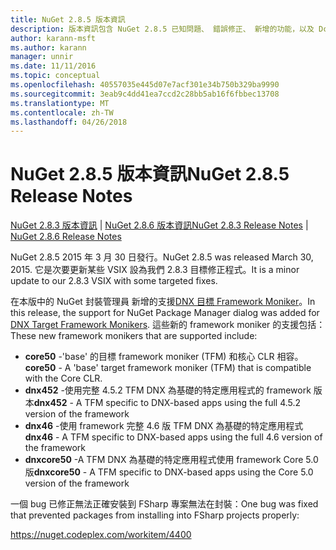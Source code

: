 ```yaml
---
title: NuGet 2.8.5 版本資訊
description: 版本資訊包含 NuGet 2.8.5 已知問題、 錯誤修正、 新增的功能，以及 Dcr。
author: karann-msft
ms.author: karann
manager: unnir
ms.date: 11/11/2016
ms.topic: conceptual
ms.openlocfilehash: 40557035e445d07e7acf301e34b750b329ba9990
ms.sourcegitcommit: 3eab9c4dd41ea7ccd2c28bb5ab16f6fbbec13708
ms.translationtype: MT
ms.contentlocale: zh-TW
ms.lasthandoff: 04/26/2018
---
```

# <a name="nuget-285-release-notes"></a><span data-ttu-id="1d0c7-103">NuGet 2.8.5 版本資訊</span><span class="sxs-lookup"><span data-stu-id="1d0c7-103">NuGet 2.8.5 Release Notes</span></span>

<span data-ttu-id="1d0c7-104">[NuGet 2.8.3 版本資訊](../release-notes/nuget-2.8.3.md) | [NuGet 2.8.6 版本資訊](../release-notes/nuget-2.8.6.md)</span><span class="sxs-lookup"><span data-stu-id="1d0c7-104">[NuGet 2.8.3 Release Notes](../release-notes/nuget-2.8.3.md) | [NuGet 2.8.6 Release Notes](../release-notes/nuget-2.8.6.md)</span></span>

<span data-ttu-id="1d0c7-105">NuGet 2.8.5 2015 年 3 月 30 日發行。</span><span class="sxs-lookup"><span data-stu-id="1d0c7-105">NuGet 2.8.5 was released March 30, 2015.</span></span> <span data-ttu-id="1d0c7-106">它是次要更新某些 VSIX 設為我們 2.8.3 目標修正程式。</span><span class="sxs-lookup"><span data-stu-id="1d0c7-106">It is a minor update to our 2.8.3 VSIX with some targeted fixes.</span></span>

<span data-ttu-id="1d0c7-107">在本版中的 NuGet 封裝管理員 新增的支援[DNX 目標 Framework Moniker](https://github.com/aspnet/dnx)。</span><span class="sxs-lookup"><span data-stu-id="1d0c7-107">In this release, the support for NuGet Package Manager dialog was added for [DNX Target Framework Monikers](https://github.com/aspnet/dnx).</span></span>  <span data-ttu-id="1d0c7-108">這些新的 framework moniker 的支援包括：</span><span class="sxs-lookup"><span data-stu-id="1d0c7-108">These new framework monikers that are supported include:</span></span>

* <span data-ttu-id="1d0c7-109">**core50** -'base' 的目標 framework moniker (TFM) 和核心 CLR 相容。</span><span class="sxs-lookup"><span data-stu-id="1d0c7-109">**core50** - A 'base' target framework moniker (TFM) that is compatible with the Core CLR.</span></span>
* <span data-ttu-id="1d0c7-110">**dnx452** -使用完整 4.5.2 TFM DNX 為基礎的特定應用程式的 framework 版本</span><span class="sxs-lookup"><span data-stu-id="1d0c7-110">**dnx452** - A TFM specific to DNX-based apps using the full 4.5.2 version of the framework</span></span>
* <span data-ttu-id="1d0c7-111">**dnx46** -使用 framework 完整 4.6 版 TFM DNX 為基礎的特定應用程式</span><span class="sxs-lookup"><span data-stu-id="1d0c7-111">**dnx46** - A TFM specific to DNX-based apps using the full 4.6 version of the framework</span></span>
* <span data-ttu-id="1d0c7-112">**dnxcore50** -A TFM DNX 為基礎的特定應用程式使用 framework Core 5.0 版</span><span class="sxs-lookup"><span data-stu-id="1d0c7-112">**dnxcore50** - A TFM specific to DNX-based apps using the Core 5.0 version of the framework</span></span>

<span data-ttu-id="1d0c7-113">一個 bug 已修正無法正確安裝到 FSharp 專案無法在封裝：</span><span class="sxs-lookup"><span data-stu-id="1d0c7-113">One bug was fixed that prevented packages from installing into FSharp projects properly:</span></span>

https://nuget.codeplex.com/workitem/4400